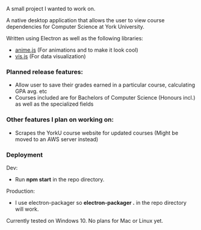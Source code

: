 A small project I wanted to work on.

A native desktop application that allows the user to view course dependencies for Computer Science at York University.

Written using Electron as well as the following libraries:
- [anime.js](https://github.com/juliangarnier/anime) (For animations and to make it look cool)
- [vis.js](https://github.com/almende/vis) (For data visualization)

### Planned release features:
- Allow user to save their grades earned in a particular course, calculating GPA avg. etc
- Courses included are for Bachelors of Computer Science (Honours incl.) as well as the specialized fields

### Other features I plan on working on:
- Scrapes the YorkU course website for updated courses (Might be moved to an AWS server instead)

### Deployment
Dev:
- Run **npm start** in the repo directory.

Production:
- I use electron-packager so **electron-packager .** in the repo directory will work.

Currently tested on Windows 10. No plans for Mac or Linux yet.